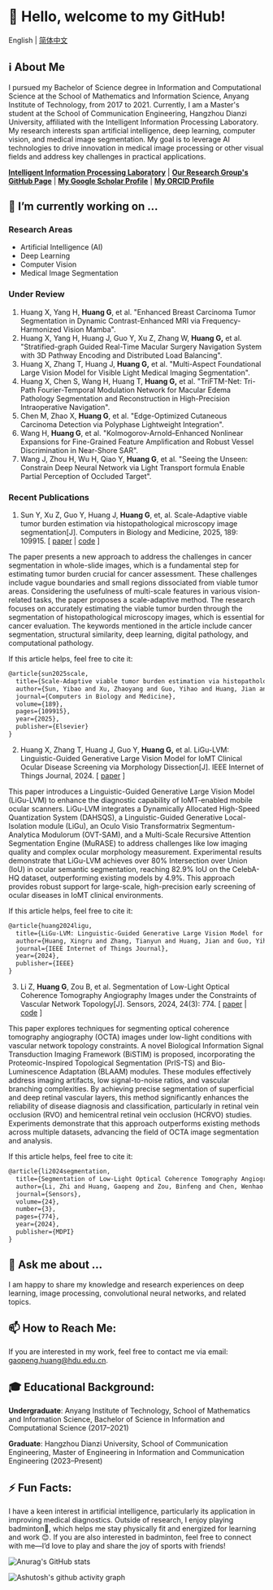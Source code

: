 <!--
**PeakVision0814/PeakVision0814** is a ✨ _special_ ✨ repository because its `README.md` (this file) appears on your GitHub profile.

Here are some ideas to get you started:

- 🔭 I’m currently working on ...
- 🌱 I’m currently learning ...
- 👯 I’m looking to collaborate on ...
- 🤔 I’m looking for help with ...
- 💬 Ask me about ...
- 📫 How to reach me: ...
- 😄 Pronouns: ...
- ⚡ Fun fact: ...
-->
# 👋 Hello, welcome to my GitHub!

English | [简体中文](https://github.com/PeakVision0814/PeakVision0814/blob/main/README_zh.md)

## ℹ️ About Me

I pursued my Bachelor of Science degree in Information and Computational Science at the School of Mathematics and Information Science, Anyang Institute of Technology, from 2017 to 2021. Currently, I am a Master's student at the School of Communication Engineering, Hangzhou Dianzi University, affiliated with the Intelligent Information Processing Laboratory. My research interests span artificial intelligence, deep learning, computer vision, and medical image segmentation. My goal is to leverage AI technologies to drive innovation in medical image processing or other visual fields and address key challenges in practical applications.

[**Intelligent Information Processing Laboratory**](http://iipl.net.cn/) | [**Our Research Group's GitHub Page**](https://github.com/IMOP-lab) | [**My Google Scholar Profile**](https://scholar.google.com/citations?user=RDfnwXMAAAAJ&hl=en) | [**My ORCID Profile**](https://orcid.org/0009-0008-3190-5669)

## 🔭 I’m currently working on ...

### Research Areas

- Artificial Intelligence (AI)
- Deep Learning
- Computer Vision
- Medical Image Segmentation

### Under Review

1. Huang X, Yang H, **Huang G**, et al. "Enhanced Breast Carcinoma Tumor Segmentation in Dynamic Contrast-Enhanced MRI via Frequency-Harmonized Vision Mamba".
3. Huang X, Yang H, Huang J, Guo Y, Xu Z, Zhang W, **Huang G,** et al. "Stratified-graph Guided Real-Time Macular Surgery Navigation System with 3D Pathway Encoding and Distributed Load Balancing".
4. Huang X, Zhang T, Huang J, **Huang G,** et al. "Multi-Aspect Foundational Large Vision Model for Visible Light Medical Imaging Segmentation".
5. Huang X, Chen S, Wang H, Huang T, **Huang G,** et al. "TriFTM-Net: Tri-Path Fourier-Temporal Modulation Network for Macular Edema Pathology Segmentation and Reconstruction in High-Precision Intraoperative Navigation".
6. Chen M, Zhao X, **Huang G**, et al. "Edge-Optimized Cutaneous Carcinoma Detection via Polyphase Lightweight Integration".
7. Wang H, **Huang G**, et al. "Kolmogorov-Arnold–Enhanced Nonlinear Expansions for Fine-Grained Feature Amplification and Robust Vessel Discrimination in Near-Shore SAR".
8. Wang J, Zhou H, Wu H, Qiao Y, **Huang G**, et al. "Seeing the Unseen: Constrain Deep Neural Network via Light Transport formula Enable Partial Perception of Occluded Target".

### Recent Publications

1. Sun Y, Xu Z, Guo Y, Huang J, **Huang G**, et, al. Scale-Adaptive viable tumor burden estimation via histopathological microscopy image segmentation[J]. Computers in Biology and Medicine, 2025, 189: 109915. [ [paper](https://www.sciencedirect.com/science/article/pii/S0010482525002665) | [code](https://github.com/IMOP-lab/Scale-Adaptive-Net) ]

The paper presents a new approach to address the challenges in cancer segmentation in whole-slide images, which is a fundamental step for estimating tumor burden crucial for cancer assessment. These challenges include vague boundaries and small regions dissociated from viable tumor areas. Considering the usefulness of multi-scale features in various vision-related tasks, the paper proposes a scale-adaptive method. The research focuses on accurately estimating the viable tumor burden through the segmentation of histopathological microscopy images, which is essential for cancer evaluation. The keywords mentioned in the article include cancer segmentation, structural similarity, deep learning, digital pathology, and computational pathology.

If this article helps, feel free to cite it:

```latex
@article{sun2025scale,
  title={Scale-Adaptive viable tumor burden estimation via histopathological microscopy image segmentation},
  author={Sun, Yibao and Xu, Zhaoyang and Guo, Yihao and Huang, Jian and Huang, Gaopeng and Huang, Tangsen and Zhao, Lou and Jiang, Shaowei and Zheng, Zhiwen and Liu, Jin and others},
  journal={Computers in Biology and Medicine},
  volume={189},
  pages={109915},
  year={2025},
  publisher={Elsevier}
}
```

2. Huang X, Zhang T, Huang J, Guo Y, **Huang G,** et al. LiGu-LVM: Linguistic-Guided Generative Large Vision Model for IoMT Clinical Ocular Disease Screening via Morphology Dissection[J]. IEEE Internet of Things Journal, 2024. [ [paper](https://ieeexplore.ieee.org/abstract/document/10742080) ]

This paper introduces a Linguistic-Guided Generative Large Vision Model (LiGu-LVM) to enhance the diagnostic capability of IoMT-enabled mobile ocular scanners. LiGu-LVM integrates a Dynamically Allocated High-Speed Quantization System (DAHSQS), a Linguistic-Guided Generative Local-Isolation module (LiGu), an Oculo Visio Transformatrix Segmentum-Analytica Modulorum (OVT-SAM), and a Multi-Scale Recursive Attention Segmentation Engine (MuRASE) to address challenges like low imaging quality and complex ocular morphology measurement. Experimental results demonstrate that LiGu-LVM achieves over 80% Intersection over Union (IoU) in ocular semantic segmentation, reaching 82.9% IoU on the CelebA-HQ dataset, outperforming existing models by 4.9%. This approach provides robust support for large-scale, high-precision early screening of ocular diseases in IoMT clinical environments.

If this article helps, feel free to cite it:

```latex
@article{huang2024ligu,
  title={LiGu-LVM: Linguistic-Guided Generative Large Vision Model for IoMT Clinical Ocular Disease Screening via Morphology Dissection},
  author={Huang, Xingru and Zhang, Tianyun and Huang, Jian and Guo, Yihao and Huang, Gaopeng and Yang, Han and Zheng, Zhiwen and Zhao, Lou and Jiang, Shaowei and Liu, Jin and others},
  journal={IEEE Internet of Things Journal},
  year={2024},
  publisher={IEEE}
}
```

3. Li Z, **Huang G**, Zou B, et al. Segmentation of Low-Light Optical Coherence Tomography Angiography Images under the Constraints of Vascular Network Topology[J]. Sensors, 2024, 24(3): 774. [ [paper](https://www.mdpi.com/1424-8220/24/3/774) | [code](https://github.com/RicoLeehdu/BiSTIM) ]

This paper explores techniques for segmenting optical coherence tomography angiography (OCTA) images under low-light conditions with vascular network topology constraints. A novel Biological Information Signal Transduction Imaging Framework (BiSTIM) is proposed, incorporating the Proteomic-Inspired Topological Segmentation (PrIS-TS) and Bio-Luminescence Adaptation (BLAAM) modules. These modules effectively address imaging artifacts, low signal-to-noise ratios, and vascular branching complexities. By achieving precise segmentation of superficial and deep retinal vascular layers, this method significantly enhances the reliability of disease diagnosis and classification, particularly in retinal vein occlusion (RVO) and hemicentral retinal vein occlusion (HCRVO) studies. Experiments demonstrate that this approach outperforms existing methods across multiple datasets, advancing the field of OCTA image segmentation and analysis.

If this article helps, feel free to cite it:

```latex
@article{li2024segmentation,
  title={Segmentation of Low-Light Optical Coherence Tomography Angiography Images under the Constraints of Vascular Network Topology},
  author={Li, Zhi and Huang, Gaopeng and Zou, Binfeng and Chen, Wenhao and Zhang, Tianyun and Xu, Zhaoyang and Cai, Kunyan and Wang, Tingyu and Sun, Yaoqi and Wang, Yaqi and others},
  journal={Sensors},
  volume={24},
  number={3},
  pages={774},
  year={2024},
  publisher={MDPI}
}
```

## 💬 Ask me about ...

I am happy to share my knowledge and research experiences on deep learning, image processing, convolutional neural networks, and related topics.

## 📫 How to Reach Me:

If you are interested in my work, feel free to contact me via email: [gaopeng.huang@hdu.edu.cn](mailto:gaopeng.huang@hdu.edu.cn).

## 🎓 Educational Background:

**Undergraduate**: Anyang Institute of Technology, School of Mathematics and Information Science, Bachelor of Science in Information and Computational Science (2017–2021)

**Graduate**: Hangzhou Dianzi University, School of Communication Engineering, Master of Engineering in Information and Communication Engineering (2023–Present)

## ⚡ Fun Facts:

I have a keen interest in artificial intelligence, particularly its application in improving medical diagnostics. Outside of research, I enjoy playing badminton🏸, which helps me stay physically fit and energized for learning and work 😊. If you are also interested in badminton, feel free to connect with me—I’d love to play and share the joy of sports with friends!

![Anurag's GitHub stats](https://github-readme-stats.vercel.app/api?username=PeakVision0814)

![Ashutosh's github activity graph](https://github-readme-activity-graph.vercel.app/graph?username=PeakVision0814)
